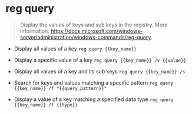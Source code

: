 # reg query
> Display the values of keys and sub keys in the registry.
> More information: <https://docs.microsoft.com/windows-server/administration/windows-commands/reg-query>.

- Display all values of a key
`reg query {{key_name}}`

- Display a specific value of a key
`reg query {{key_name}} /v {{value}}`

- Display all values of a key and its sub keys
`reg query {{key_name}} /s`

- Search for keys and values matching a specific pattern
`reg query {{key_name}} /f "{{query_pattern}}"`

- Display a value of a key matching a specified data type
`reg query {{key_name}} /t {{type}}`

